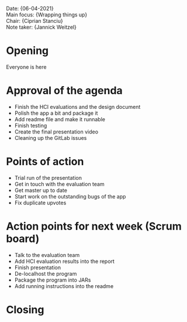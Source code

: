 
Date:           {06-04-2021}\
Main focus:     {Wrapping things up}\
Chair:          {Ciprian Stanciu}\
Note taker:     {Jannick Weitzel}

# Opening
Everyone is here

# Approval of the agenda

- Finish the HCI evaluations and the design document
- Polish the app a bit and package it
- Add readme file and make it runnable
- Finish testing
- Create the final presentation video
- Cleaning up the GitLab issues

# Points of action

- Trial run of the presentation
- Get in touch with the evaluation team
- Get master up to date
- Start work on the outstanding bugs of the app
- Fix duplicate upvotes

# Action points for next week (Scrum board)

- Talk to the evaluation team
- Add HCI evaluation results into the report
- Finish presentation
- De-localhost the program
- Package the program into JARs
- Add running instructions into the readme

# Closing
